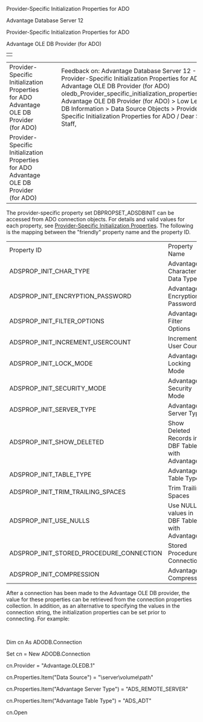 Provider-Specific Initialization Properties for ADO




Advantage Database Server 12  

Provider-Specific Initialization Properties for ADO

Advantage OLE DB Provider (for ADO)

|  |
| --- |
|  |

|  |  |  |  |  |
| --- | --- | --- | --- | --- |
| Provider-Specific Initialization Properties for ADO  Advantage OLE DB Provider (for ADO) |  |  | Feedback on: Advantage Database Server 12 - Provider-Specific Initialization Properties for ADO Advantage OLE DB Provider (for ADO) oledb\_Provider\_specific\_initialization\_properties\_for\_ado Advantage OLE DB Provider (for ADO) > Low Level OLE DB Information > Data Source Objects > Provider-Specific Initialization Properties for ADO / Dear Support Staff, |  |
| Provider-Specific Initialization Properties for ADO  Advantage OLE DB Provider (for ADO) |  |  |  |  |

The provider-specific property set DBPROPSET\_ADSDBINIT can be accessed from ADO connection objects. For details and valid values for each property, see [Provider-Specific Initialization Properties](oledb_provider_specific_initialization_properties.htm). The following is the mapping between the "friendly" property name and the property ID.

|  |  |
| --- | --- |
| Property ID | Property Name |
| ADSPROP\_INIT\_CHAR\_TYPE | Advantage Character Data Type |
| ADSPROP\_INIT\_ENCRYPTION\_PASSWORD | Advantage Encryption Password |
| ADSPROP\_INIT\_FILTER\_OPTIONS | Advantage Filter Options |
| ADSPROP\_INIT\_INCREMENT\_USERCOUNT | Increment User Count |
| ADSPROP\_INIT\_LOCK\_MODE | Advantage Locking Mode |
| ADSPROP\_INIT\_SECURITY\_MODE | Advantage Security Mode |
| ADSPROP\_INIT\_SERVER\_TYPE | Advantage Server Type |
| ADSPROP\_INIT\_SHOW\_DELETED | Show Deleted Records in DBF Tables with Advantage |
| ADSPROP\_INIT\_TABLE\_TYPE | Advantage Table Type |
| ADSPROP\_INIT\_TRIM\_TRAILING\_SPACES | Trim Trailing Spaces |
| ADSPROP\_INIT\_USE\_NULLS | Use NULL values in DBF Tables with Advantage |
| ADSPROP\_INIT\_STORED\_PROCEDURE\_CONNECTION | Stored Procedure Connection |
| ADSPROP\_INIT\_COMPRESSION | Advantage Compression |

After a connection has been made to the Advantage OLE DB provider, the value for these properties can be retrieved from the connection properties collection. In addition, as an alternative to specifying the values in the connection string, the initialization properties can be set prior to connecting. For example:

 

Dim cn As ADODB.Connection

Set cn = New ADODB.Connection

cn.Provider = "Advantage.OLEDB.1"

cn.Properties.Item("Data Source") = "\\server\volume\path"

cn.Properties.Item("Advantage Server Type") = "ADS\_REMOTE\_SERVER"

cn.Properties.Item("Advantage Table Type") = "ADS\_ADT"

cn.Open